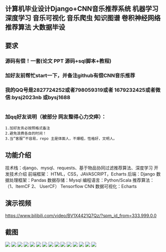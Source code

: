 ## 计算机毕业设计Django+CNN音乐推荐系统 机器学习 深度学习 音乐可视化 音乐爬虫 知识图谱 卷积神经网络推荐算法 大数据毕设

## 要求
### 源码有偿！一套(论文 PPT 源码+sql脚本+教程)

### 
### 加好友前帮忙start一下，并备注github有偿CNN音乐推荐
### 我的QQ号是2827724252或者798059319或者 1679232425或者微信:bysj2023nb 或bysj1688

# 

### 加qq好友说明（被部分 网友整得心力交瘁）：
    1.加好友务必按照格式备注
    2.避免浪费各自的时间！
    3.当“客服”不容易，repo 主是体面人，不爆粗，性格好，文明人。

## 功能介绍
技术栈：django、mysql、requests、基于物品协同过滤推荐算法、深度学习
开发技术介绍
前端框架：
HTML，CSS，JAVASCRIPT，Echarts
后端：Django
数据处理框架：Pandas
数据存储：Mysql
编程语言：Python/Scala
推荐算法：（1、ItemCF 2、
UserCF） Tensorflow CNN
数据可视化：Echarts


## 演示视频
https://www.bilibili.com/video/BV1X4421Q7Qz/?spm_id_from=333.999.0.0

## 截图

![](1.png)
![](2.png)
![](3.png)
![](4.png)
![](5.png)
![](6.png)
![](7.png)
![](8.png)
![](9.png)
![](10.png)
![](11.png)
![](12.png)
![](13.png)
![](14.png)
![](15.png)



